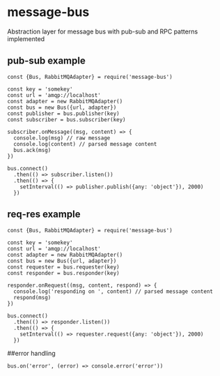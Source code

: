 # message-bus
Abstraction layer for message bus with pub-sub and RPC patterns implemented

## pub-sub example
```ecmascript 6
const {Bus, RabbitMQAdapter} = require('message-bus')

const key = 'somekey'
const url = 'amqp://localhost'
const adapter = new RabbitMQAdapter()
const bus = new Bus({url, adapter})
const publisher = bus.publisher(key)
const subscriber = bus.subscriber(key)

subscriber.onMessage((msg, content) => {
  console.log(msg) // raw message
  console.log(content) // parsed message content
  bus.ack(msg)
})

bus.connect()
  .then(() => subscriber.listen())
  .then(() => {
    setInterval(() => publisher.publish({any: 'object'}), 2000)
  })
```

## req-res example
```ecmascript 6
const {Bus, RabbitMQAdapter} = require('message-bus')

const key = 'somekey'
const url = 'amqp://localhost'
const adapter = new RabbitMQAdapter()
const bus = new Bus({url, adapter})
const requester = bus.requester(key)
const responder = bus.responder(key)

responder.onRequest((msg, content, respond) => {
  console.log('responding on ', content) // parsed message content
  respond(msg)
})

bus.connect()
  .then(() => responder.listen())
  .then(() => {
    setInterval(() => requester.request({any: 'object'}), 2000)
  })
```

##error handling
```ecmascript 6
bus.on('error', (error) => console.error('error'))
```
